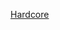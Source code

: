 ---
layout: post
wordpress_id: 1007
wordpress_url: http://noesbueno.com/archives/1007
date: '2011-02-11 19:00:04 -0600'
date_gmt: '2011-02-12 00:00:04 -0600'
body: |
  <p><a href="http://www.misscellania.com/miss-cellania/2011/2/7/hardcore.html">Hardcore</a></p>
---